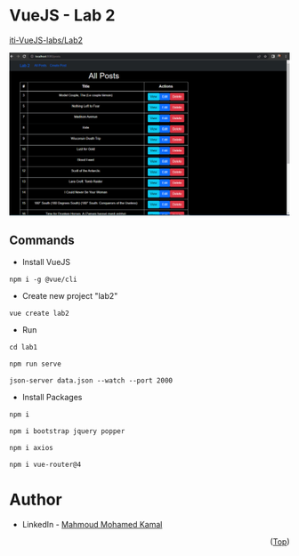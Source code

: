 # VueJS - Lab 2
[iti-VueJS-labs/Lab2](https://github.com/MahmoudFierro98/iti-VueJS-labs/tree/main/Lab2)

![screen-gif](./Lab2.gif)

## Commands
- Install VueJS
```
npm i -g @vue/cli
```

- Create new project "lab2"
```
vue create lab2
```

- Run 
```
cd lab1
```
```
npm run serve
``` 
```
json-server data.json --watch --port 2000
```

- Install Packages 
```
npm i
```
```
npm i bootstrap jquery popper
```
```
npm i axios
```
```
npm i vue-router@4
```

# Author
* LinkedIn - [Mahmoud Mohamed Kamal](https://www.linkedin.com/in/mahmoudfierro98)

<p align="right">(<a href="#top">Top</a>)</p>
